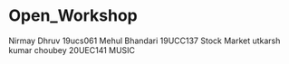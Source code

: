 # Open_Workshop
Nirmay Dhruv 19ucs061 
Mehul Bhandari 19UCC137 Stock Market
utkarsh kumar choubey 20UEC141 MUSIC